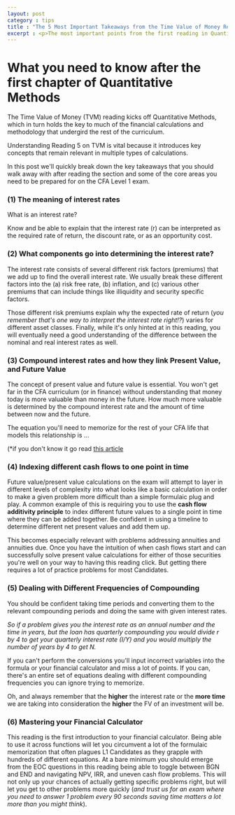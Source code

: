 ```yaml
---
layout: post
category : tips
title : "The 5 Most Important Takeaways from the Time Value of Money Reading"
excerpt : <p>The most important points from the first reading in Quantitative Methods distilled into five keys.</p>
--- 
```

# What you need to know after the first chapter of Quantitative Methods

The Time Value of Money (TVM) reading kicks off Quantitative Methods, which in turn holds the key to much of the financial calculations and methodology that undergird the rest of the curriculum. 

Understanding Reading 5 on TVM is vital because it introduces key concepts that remain relevant in multiple types of calculations.

In this post we'll quickly break down the key takeaways that you should walk away with after reading the section and some of the core areas you need to be prepared for on the CFA Level 1 exam.

### (1) The meaning of interest rates

What is an interest rate?

Know and be able to explain that the interest rate (r) can be interpreted as the required rate of return, the discount rate, or as an opportunity cost.

### (2) What components go into determining the interest rate?

The interest rate consists of several different risk factors (premiums) that we add up to find the overall interest rate. We usually break these different factors into the (a) risk free rate, (b) inflation, and (c) various other premiums that can include things like illiquidity and security specific factors. 

Those different risk premiums explain why the expected rate of return (*you remember that's one way to interpret the interest rate right!?*) varies for different asset classes. Finally, while it's only hinted at in this reading, you will eventually need a good understanding of the difference between the nominal and real interest rates as well.

### (3) Compound interest rates and how they link Present Value, and Future Value

The concept of present value and future value is essential. You won't get far in the CFA curriculum (or in finance) without understanding that money today is more valuable than money in the future. How much more valuable is determined by the compound interest rate and the amount of time between now and the future. 

The equation you'll need to memorize for the rest of your CFA life that models this relationship is ...

(*if you don't know it go read [this article](https://www.mathsisfun.com/money/compound-interest.html) 

### (4) Indexing different cash flows to one point in time

Future value/present value calculations on the exam will attempt to layer in different levels of complexity into what looks like a basic calculation in order to make a given problem more difficult than a simple formulaic plug and play. A common example of this is requiring you to use the **cash flow additivity principle** to index different future values to a single point in time where they can be added together. Be confident in using a timeline to determine different net present values and add them up.

This becomes especially relevant with problems addressing annuities and annuities due. Once you have the intuition of when cash flows start and can successfully solve present value calculations for either of those securities you're well on your way to having this reading click. But getting there requires a lot of practice problems for most Candidates.

### (5) Dealing with Different Frequencies of Compounding

 You should be confident taking time periods and converting them to the relevant compounding periods and doing the same with given interest rates. 

*So if a problem gives you the interest rate as an annual number and the time in years, but the loan has quarterly compounding you would divide r by 4 to get your quarterly interest rate (I/Y) and you would multiply the number of years by 4 to get N.* 

 If you can't perform the conversions you'll input incorrect variables into the formula or your financial calculator and miss a lot of points. If you can, there's an entire set of equations dealing with different compounding frequencies you can ignore trying to memorize.

 Oh, and always remember that the __higher__ the interest rate or the __more time__ we are taking into consideration the __higher__ the FV of an investment will be.

### (6) Mastering your Financial Calculator 

This reading is the first introduction to your financial calculator. Being able to use it across functions will let you circumvent a lot of the formulaic memorization that often plagues L1 Candidates as they grapple with hundreds of different equations. At a bare minimum you should emerge from the EOC questions in this reading being able to toggle between BGN and END and navigating NPV, IRR, and uneven cash flow problems. This will not only up your chances of actually getting specific problems right, but will let you get to other problems more quickly (*and trust us for an exam where you need to answer 1 problem every 90 seconds saving time matters a lot more than you might think*).
